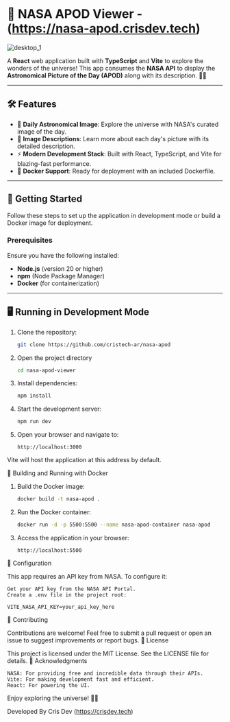 # 🌌 NASA APOD Viewer - (https://nasa-apod.crisdev.tech)

![desktop_1](https://github.com/user-attachments/assets/9a39a2c9-9255-453a-a16d-102bfcc3cdc7)


A **React** web application built with **TypeScript** and **Vite** to explore the wonders of the universe! This app consumes the **NASA API** to display the **Astronomical Picture of the Day (APOD)** along with its description. 🚀✨

---

## 🛠️ Features

- 🌠 **Daily Astronomical Image**: Explore the universe with NASA's curated image of the day.
- 📜 **Image Descriptions**: Learn more about each day's picture with its detailed description.
- ⚡ **Modern Development Stack**: Built with React, TypeScript, and Vite for blazing-fast performance.
- 🐳 **Docker Support**: Ready for deployment with an included Dockerfile.

---

## 🚀 Getting Started

Follow these steps to set up the application in development mode or build a Docker image for deployment.

### Prerequisites

Ensure you have the following installed:

- **Node.js** (version 20 or higher)
- **npm** (Node Package Manager)
- **Docker** (for containerization)

---

## 🖥️ Running in Development Mode

1. Clone the repository:
   ```bash
   git clone https://github.com/cristech-ar/nasa-apod
2. Open the project directory
   ```bash
   cd nasa-apod-viewer
4. Install dependencies:
   ```bash
   npm install
5. Start the development server:
   ```bash
   npm run dev
6. Open your browser and navigate to:
   ```arduino
   http://localhost:3000
Vite will host the application at this address by default.

🐳 Building and Running with Docker

1. Build the Docker image:
   ```bash
   docker build -t nasa-apod .

2. Run the Docker container:
   ```bash
   docker run -d -p 5500:5500 --name nasa-apod-container nasa-apod

3. Access the application in your browser:
     ```arduino
   http://localhost:5500

🔧 Configuration

This app requires an API key from NASA. To configure it:

    Get your API key from the NASA API Portal.
    Create a .env file in the project root:

    VITE_NASA_API_KEY=your_api_key_here

🤝 Contributing

Contributions are welcome! Feel free to submit a pull request or open an issue to suggest improvements or report bugs.
📜 License

This project is licensed under the MIT License. See the LICENSE file for details.
🌟 Acknowledgments

    NASA: For providing free and incredible data through their APIs.
    Vite: For making development fast and efficient.
    React: For powering the UI.

Enjoy exploring the universe! 🌌✨

Developed By Cris Dev (https://crisdev.tech)
